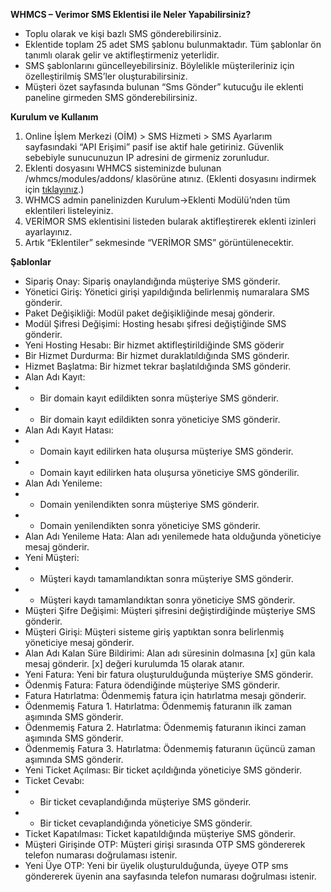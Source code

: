 **WHMCS – Verimor SMS Eklentisi ile Neler Yapabilirsiniz?**
* Toplu olarak ve kişi bazlı SMS gönderebilirsiniz.
* Eklentide toplam 25 adet SMS şablonu bulunmaktadır. Tüm şablonlar ön tanımlı olarak gelir ve aktifleştirmeniz yeterlidir.
* SMS şablonlarını güncelleyebilirsiniz. Böylelikle müşterileriniz için özelleştirilmiş SMS’ler oluşturabilirsiniz.
* Müşteri özet sayfasında bulunan “Sms Gönder” kutucuğu ile eklenti paneline girmeden SMS gönderebilirsiniz.

**Kurulum ve Kullanım**
1. Online İşlem Merkezi (OİM) > SMS Hizmeti > SMS Ayarlarım sayfasındaki “API Erişimi” pasif ise aktif hale getiriniz. Güvenlik sebebiyle sunucunuzun IP adresini de girmeniz zorunludur.
2. Eklenti dosyasını WHMCS sisteminizde bulunan /whmcs/modules/addons/ klasörüne atınız. (Eklenti dosyasını indirmek için [tıklayınız](https://github.com/verimor/SMS-API/raw/master/integrations/whmcs/verimor-whmcs-v8.1.zip).)
3. WHMCS admin panelinizden Kurulum->Eklenti Modülü’nden tüm eklentileri listeleyiniz.
4. VERİMOR SMS eklentisini listeden bularak aktifleştirerek eklenti izinleri ayarlayınız.
5. Artık “Eklentiler” sekmesinde “VERİMOR SMS” görüntülenecektir.

**Şablonlar**
* Sipariş Onay: Sipariş onaylandığında müşteriye SMS gönderir.
* Yönetici Giriş: Yönetici girişi yapıldığında belirlenmiş numaralara SMS gönderir.
* Paket Değişikliği: Modül paket değişikliğinde mesaj gönderir.
* Modül Şifresi Değişimi: Hosting hesabı şifresi değiştiğinde SMS gönderir.
* Yeni Hosting Hesabı: Bir hizmet aktifleştirildiğinde SMS göderir
* Bir Hizmet Durdurma: Bir hizmet duraklatıldığında SMS gönderir.
* Hizmet Başlatma: Bir hizmet tekrar başlatıldığında SMS gönderir.
* Alan Adı Kayıt:
* * Bir domain kayıt edildikten sonra müşteriye SMS gönderir.
* * Bir domain kayıt edildikten sonra yöneticiye SMS gönderir.
* Alan Adı Kayıt Hatası:
* * Domain kayıt edilirken hata oluşursa müşteriye SMS gönderir.
* * Domain kayıt edilirken hata oluşursa yöneticiye SMS gönderilir.
* Alan Adı Yenileme:
* * Domain yenilendikten sonra müşteriye SMS gönderir.
* * Domain yenilendikten sonra yöneticiye SMS gönderir.
* Alan Adı Yenileme Hata: Alan adı yenilemede hata olduğunda yöneticiye mesaj gönderir.
* Yeni Müşteri:
* * Müşteri kaydı tamamlandıktan sonra müşteriye SMS gönderir.
* * Müşteri kaydı tamamlandıktan sonra yöneticiye SMS gönderir.
* Müşteri Şifre Değişimi: Müşteri şifresini değiştirdiğinde müşteriye SMS gönderir.
* Müşteri Girişi: Müşteri sisteme giriş yaptıktan sonra belirlenmiş yöneticiye mesaj gönderir.
* Alan Adı Kalan Süre Bildirimi: Alan adı süresinin dolmasına [x] gün kala mesaj gönderir. [x] değeri kurulumda 15 olarak atanır.
* Yeni Fatura: Yeni bir fatura oluşturulduğunda müşteriye SMS gönderir.
* Ödenmiş Fatura: Fatura ödendiğinde müşteriye SMS gönderir.
* Fatura Hatırlatma: Ödenmemiş fatura için hatırlatma mesajı gönderir.
* Ödenmemiş Fatura 1. Hatırlatma: Ödenmemiş faturanın ilk zaman aşımında SMS gönderir.
* Ödenmemiş Fatura 2. Hatırlatma: Ödenmemiş faturanın ikinci zaman aşımında SMS gönderir.
* Ödenmemiş Fatura 3. Hatırlatma: Ödenmemiş faturanın üçüncü zaman aşımında SMS gönderir.
* Yeni Ticket Açılması: Bir ticket açıldığında yöneticiye SMS gönderir.
* Ticket Cevabı:
* * Bir ticket cevaplandığında müşteriye SMS gönderir.
* * Bir ticket cevaplandığında yöneticiye SMS gönderir.
* Ticket Kapatılması: Ticket kapatıldığında müşteriye SMS gönderir.
* Müşteri Girişinde OTP: Müşteri girişi sırasında OTP SMS göndererek telefon numarası doğrulaması istenir.
* Yeni Üye OTP: Yeni bir üyelik oluşturulduğunda, üyeye OTP sms göndererek üyenin ana sayfasında telefon numarası doğrulması istenir.
